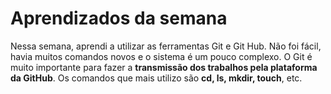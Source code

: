 # Aprendizados da semana

Nessa semana, aprendi a utilizar as ferramentas Git e Git Hub. Não foi fácil, havia muitos comandos novos e o sistema é um pouco complexo.
O Git é muito importante para fazer a **transmissão dos trabalhos pela plataforma da GitHub**.
Os comandos que mais utilizo são **cd, ls, mkdir, touch**, etc.